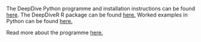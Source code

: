 The DeepDive Python programme and installation instructions can be found [here](https://github.com/DeepDive-project/deepdive).
The DeepDiveR R package can be found [here.](https://github.com/DeepDive-project/DeepDiveR)
Worked examples in Python can be found [here.](https://github.com/DeepDive-project/example_files)

Read more about the programme [here.](https://www.nature.com/articles/s41467-024-48434-7)
